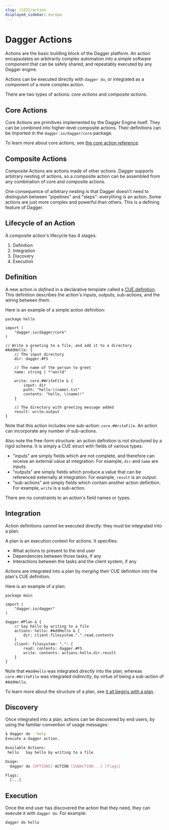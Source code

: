 ```yaml
---
slug: /1221/action
displayed_sidebar: europa
---
```


# Dagger Actions

Actions are the basic building block of the Dagger platform.
An action encapsulates an arbitrarily complex automation into a simple
software component that can be safely shared, and repeatably executed by any Dagger engine.

Actions can be executed directly with `dagger do`, or integrated as a component of a more complex action.

There are two types of actions: *core actions* and *composite actions*.

## Core Actions

Core Actions are primitives implemented by the Dagger Engine itself. They can be combined into higher-level composite actions. Their definitions can be imported in the `dagger.io/dagger/core` package.

To learn more about core actions, see [the core action reference](https://github.com/dagger/dagger/tree/main/pkg/dagger.io/dagger/core).

## Composite Actions

Composite Actions are actions made of other actions. Dagger supports arbitrary nesting of actions, so a composite action can be assembled from any combination of core and composite actions.

One consequence of arbitrary nesting is that Dagger doesn't need to distinguish between "pipelines" and "steps": everything is an action. Some actions are just more complex and powerful than others. This is a defining feature of Dagger.

## Lifecycle of an Action

A composite action's lifecycle has 4 stages:

1. Definition
2. Integration
3. Discovery
4. Execution

## Definition

A new action is *defined* in a declarative template called a [CUE definition](https://cuetorials.com/overview/foundations/#definitions). This definition describes the action's inputs, outputs, sub-actions, and the wiring between them.

Here is an example of a simple action definition:

```cue
package hello

import (
    "dagger.io/dagger/core"
)

// Write a greeting to a file, and add it to a directory
#AddHello: {
    // The input directory
    dir: dagger.#FS

    // The name of the person to greet
    name: string | *"world"

    write: core.#WriteFile & {
        input: dir
        path: "hello-\(name).txt"
        contents: "hello, \(name)!"
    }

    // The directory with greeting message added
    result: write.output
}
```

Note that this action includes one sub-action: `core.#WriteFile`. An action can incorporate any number of sub-actions.

Also note the free-form structure: an action definition is not structured by a rigid schema. It is simply a CUE struct with fields of various types.

* "inputs" are simply fields which are not complete, and therefore can receive an external value at integration. For example, `dir` and `name` are inputs.
* "outputs" are simply fields which produce a value that can be referenced externally at integration. For example, `result` is an output.
* "sub-actions" are simply fields which contain another action definition. For example, `write` is a sub-action.

There are no constraints to an action's field names or types.

## Integration

Action definitions cannot be executed directly: they must be integrated into a plan.

A plan is an execution context for actions. It specifies:

* What actions to present to the end user
* Dependencies between those tasks, if any
* Interactions between the tasks and the client system, if any

Actions are integrated into a plan by *merging* their CUE definition into the plan's CUE definition.

Here is an example of a plan:

```cue
package main

import (
    "dagger.io/dagger"
)

dagger.#Plan & {
    // Say hello by writing to a file
    actions: hello: #AddHello & {
        dir: client.filesystem.".".read.contents
    }
    client: filesystem: ".": {
        read: contents: dagger.#FS
        write: contents: actions.hello.dir.result
    }
}
```

Note that `#AddHello` was integrated *directly* into the plan, whereas `core.#WriteFile` was integrated *indirectly*, by virtue of being a sub-action of `#AddHello`.

To learn more about the structure of a plan, see [it all begins with a plan](./1202-plan.md).

## Discovery

Once integrated into a plan, actions can be discovered by end users, by using the familiar convention of usage messages:

```bash
$ dagger do --help
Execute a dagger action.

Available Actions:
 hello   Say hello by writing to a file

Usage:
  dagger do [OPTIONS] ACTION [SUBACTION...] [flags]

Flags:
  [...]
```

## Execution

Once the end user has discovered the action that they need, they can execute it with `dagger do`. For example:

```bash
dagger do hello
```
